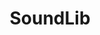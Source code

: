---
layout: page
title: SoundLib
description: A library of underwater sounds from the North Sea
img: assets/img/soundlib.png
importance: 1
category: work
redirect: https://marinesoundlib.org
related_publications: true
---
